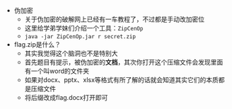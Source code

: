 * 伪加密
  * 关于伪加密的破解网上已经有一车教程了，不过都是手动改加密位
  * 这里给学弟学妹们介绍一个工具：`ZipCenOp`
  * `java -jar ZipCenOp.jar r secret.zip`
* flag.zip是什么？
  * 其实我觉得这个脑洞也不是特别大
  * 首先题目有提示，被伪加密的**文档**，其次你打开这个压缩文件会发现里面有一个叫word的文件夹
  * 如果对docx、pptx、xlsx等格式有所了解的话就会知道其实它们的本质都是压缩文件
  * 将后缀改成flag.docx打开即可